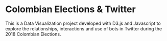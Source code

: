 # Colombian Elections & Twitter

This is a Data Visualization project developed with D3.js and Javascript to explore the relationships, interactions and use of bots in Twitter during the 2018 Colombian Elections.
